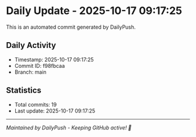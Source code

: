 # Daily Update - 2025-10-17 09:17:25

This is an automated commit generated by DailyPush.

## Daily Activity
- Timestamp: 2025-10-17 09:17:25
- Commit ID: f98fbcaa
- Branch: main

## Statistics
- Total commits: 19
- Last update: 2025-10-17 09:17:25

---
*Maintained by DailyPush - Keeping GitHub active! 🚀*

